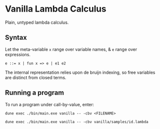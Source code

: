 # Vanilla Lambda Calculus

Plain, untyped lambda calculus.

## Syntax

Let the meta-variable `x` range over variable names, & `e` range over expressions.

```
e ::= x | fun x => e | e1 e2
```

The internal representation relies upon de bruijn indexing, so free variables are distinct from closed terms.

## Running a program

To run a program under call-by-value, enter:
```
dune exec ./bin/main.exe vanilla -- -cbv <FILENAME>
```

```
dune exec ./bin/main.exe vanilla -- -cbv vanilla/samples/id.lambda
```
